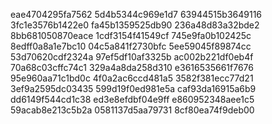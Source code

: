 eae4704295fa7562
5d4b5344c969e1d7
63944515b3649116
3fc1e3576b1422e0
fa45b1359525db90
236a48d83a32bde2
8bb681050870eace
1cdf3154f41549cf
745e9fa0b102425c
8edff0a8a1e7bc10
04c5a841f2730bfc
5ee59045f89874cc
53d70620cdf2324a
97ef5df10af3325b
ac002b221df0eb4f
70a68c03cffc74c1
329a4a8da258d310
e3616535661f7676
95e960aa71c1bd0c
4f0a2ac6ccd481a5
3582f381ecc77d21
3ef9a2595dc03435
599d19f0ed981e5a
caf93da16915a6b9
dd6149f544cd1c38
ed3e8efdbf04e9ff
e860952348aee1c5
59acab8e213c5b2a
0581137d5aa79731
8cf80ea74f9deb00
